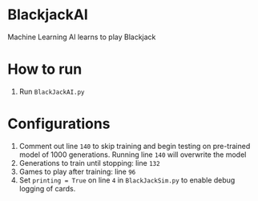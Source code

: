 # BlackjackAI
Machine Learning AI learns to play Blackjack

# How to run
1. Run `BlackJackAI.py`

# Configurations
1. Comment out line `140` to skip training and begin testing on pre-trained model of 1000 generations. Running line `140` will overwrite the model
2. Generations to train until stopping: line `132`
3. Games to play after training: line `96`
4. Set `printing = True` on line `4` in `BlackJackSim.py` to enable debug logging of cards.
